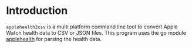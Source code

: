 # Introduction

`applehealth2csv` is a multi platform command line tool to convert Apple Watch health data to CSV or JSON files. 
This program uses the go module [applehealth](https://github.com/AlekSi/applehealth) for parsing the health data.
